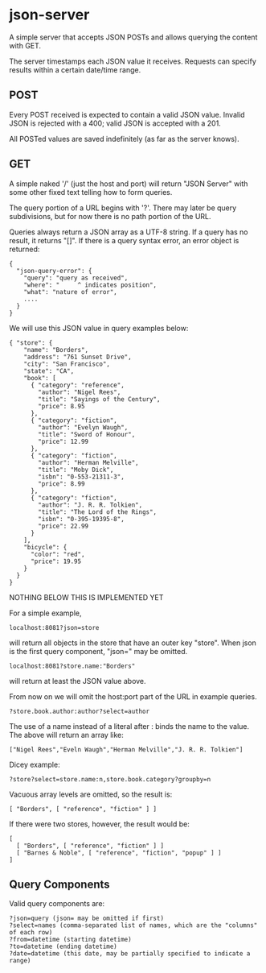 json-server
===========

A simple server that accepts JSON POSTs and allows querying the content with GET.

The server timestamps each JSON value it receives. Requests can specify results
within a certain date/time range.

POST
----

Every POST received is expected to contain a valid JSON value. Invalid JSON is
rejected with a 400; valid JSON is accepted with a 201.

All POSTed values are saved indefinitely (as far as the server knows).

GET
---

A simple naked '/' (just the host and port) will return "JSON Server"
with some other fixed text telling how to form queries.

The query portion of a URL begins with '?'. There may later be query subdivisions,
but for now there is no path portion of the URL.

Queries always return a JSON array as a UTF-8 string. If a query has no result,
it returns "[]". If there is a query syntax error, an error object is returned:

    {
      "json-query-error": {
        "query": "query as received",
        "where": "     ^ indicates position",
        "what": "nature of error",
        ....
      }
    }

We will use this JSON value in query examples below:

    { "store": {
        "name": "Borders",
        "address": "761 Sunset Drive",
        "city": "San Francisco",
        "state": "CA",
        "book": [ 
          { "category": "reference",
            "author": "Nigel Rees",
            "title": "Sayings of the Century",
            "price": 8.95
          },
          { "category": "fiction",
            "author": "Evelyn Waugh",
            "title": "Sword of Honour",
            "price": 12.99
          },
          { "category": "fiction",
            "author": "Herman Melville",
            "title": "Moby Dick",
            "isbn": "0-553-21311-3",
            "price": 8.99
          },
          { "category": "fiction",
            "author": "J. R. R. Tolkien",
            "title": "The Lord of the Rings",
            "isbn": "0-395-19395-8",
            "price": 22.99
          }
        ],
        "bicycle": {
          "color": "red",
          "price": 19.95
        }
      }
    }

NOTHING BELOW THIS IS IMPLEMENTED YET

For a simple example,

    localhost:8081?json=store

will return all objects in the store that have an outer key "store". When json is the
first query component, "json=" may be omitted.

    localhost:8081?store.name:"Borders"

will return at least the JSON value above.

From now on we will omit the host:port part of the URL in example queries.

    ?store.book.author:author?select=author

The use of a name instead of a literal after : binds the name to the value. The above
will return an array like:

    ["Nigel Rees","Eveln Waugh","Herman Melville","J. R. R. Tolkien"]

Dicey example:

    ?store?select=store.name:n,store.book.category?groupby=n
    
Vacuous array levels are omitted, so the result is:

    [ "Borders", [ "reference", "fiction" ] ]

If there were two stores, however, the result would be:

    [
      [ "Borders", [ "reference", "fiction" ] ]
      [ "Barnes & Noble", [ "reference", "fiction", "popup" ] ]
    ]

Query Components
----------------

Valid query components are:

    ?json=query (json= may be omitted if first)
    ?select=names (comma-separated list of names, which are the "columns" of each row)
    ?from=datetime (starting datetime)
    ?to=datetime (ending datetime)
    ?date=datetime (this date, may be partially specified to indicate a range)
    
